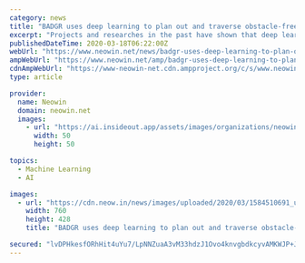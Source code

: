 ```yaml
---
category: news
title: "BADGR uses deep learning to plan out and traverse obstacle-free paths"
excerpt: "Projects and researches in the past have shown that deep learning is a potent technique for training robots to do specific things. To name a few, we've seen OpenAI use neural networks to train Dactyl to solve a Rubik's Cube, and an algorithm dubbed 6-DoF GraspNet that helps robots pick up arbitrary objects. Continuing the trend, researchers at ..."
publishedDateTime: 2020-03-18T06:22:00Z
webUrl: "https://www.neowin.net/news/badgr-uses-deep-learning-to-plan-out-and-traverse-obstacle-free-paths"
ampWebUrl: "https://www.neowin.net/amp/badgr-uses-deep-learning-to-plan-out-and-traverse-obstacle-free-paths/"
cdnAmpWebUrl: "https://www-neowin-net.cdn.ampproject.org/c/s/www.neowin.net/amp/badgr-uses-deep-learning-to-plan-out-and-traverse-obstacle-free-paths/"
type: article

provider:
  name: Neowin
  domain: neowin.net
  images:
    - url: "https://ai.insideout.app/assets/images/organizations/neowin.net-50x50.jpg"
      width: 50
      height: 50

topics:
  - Machine Learning
  - AI

images:
  - url: "https://cdn.neow.in/news/images/uploaded/2020/03/1584510691_untitled-1_story.jpg"
    width: 760
    height: 428
    title: "BADGR uses deep learning to plan out and traverse obstacle-free paths"

secured: "lvDPHkesfORhHit4uYu7/LpNNZuaA3vM33hdzJ1Ovo4knvgbdkcyvAMKWJP+JLLChSFdqlPgSBWOy1Jknx06UAdtJG5TYFiqCpHqXdoRCCshilWZJcZ/v21brN2f9FVZZrtzfNgIT5QKZPk585rwlOJQ7+WcUP1/RqQo09SXBmj8E0odth7UY+MKdnHa6HHqITPVMgw6Im9vyK4FX6BH1C/3zCK0aVwPSdBF2kSMMZnCOi9uWaxgOlDdFnebI3hOcHoe5Pdp2d3odjeCsibOh16i4DuP8R9jhsTTHaqvIhiDSWoczlnUVS12CrNByaTv;5r58j7g27sBioA1l3vMA6w=="
---
```


